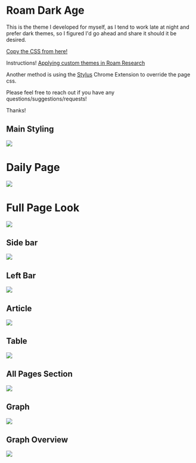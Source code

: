 # Roam Dark Age

This is the theme I developed for myself, as I tend to work late at night and prefer dark themes, so I figured I'd go ahead and share it should it be desired.

[Copy the CSS from here!](https://github.com/shodty/Roam_Dark_Age/blob/master/Roam_Dark_Age.css)


Instructions!
[Applying custom themes in Roam Research](https://www.youtube.com/watch?v=UY-sAC2eGyI)

Another method is using the [Stylus](https://chrome.google.com/webstore/detail/stylus/clngdbkpkpeebahjckkjfobafhncgmne?hl=en) Chrome Extension to override the page css. 

Please feel free to reach out if you have any questions/suggestions/requests!

Thanks!

## Main Styling
![](Images/Main.png)
# Daily Page
![](Images/Daily.png)
# Full Page Look
![](Images/FullPage2.png)
## Side bar
![](Images/Sidebar.png)
## Left Bar
![](Images/Leftbar.png)
## Article
![](Images/Article.png)
## Table
![](Images/Table.png)
## All Pages Section
![](Images/All_Pages_Section.png)
## Graph
![](Images/Graph2.png)
## Graph Overview
![](Images/Graph_Overview.png)

